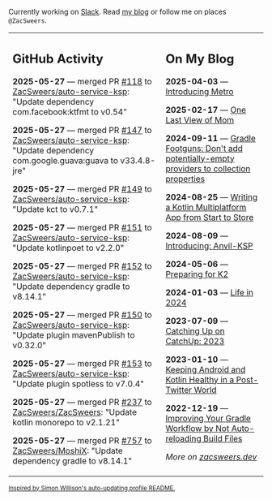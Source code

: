 Currently working on [Slack](https://slack.com/). Read [my blog](https://zacsweers.dev/) or follow me on places `@ZacSweers`.

<table><tr><td valign="top" width="60%">

## GitHub Activity
<!-- githubActivity starts -->
**2025-05-27** — merged PR [#118](https://github.com/ZacSweers/auto-service-ksp/pull/118) to [ZacSweers/auto-service-ksp](https://github.com/ZacSweers/auto-service-ksp): "Update dependency com.facebook:ktfmt to v0.54"

**2025-05-27** — merged PR [#147](https://github.com/ZacSweers/auto-service-ksp/pull/147) to [ZacSweers/auto-service-ksp](https://github.com/ZacSweers/auto-service-ksp): "Update dependency com.google.guava:guava to v33.4.8-jre"

**2025-05-27** — merged PR [#149](https://github.com/ZacSweers/auto-service-ksp/pull/149) to [ZacSweers/auto-service-ksp](https://github.com/ZacSweers/auto-service-ksp): "Update kct to v0.7.1"

**2025-05-27** — merged PR [#151](https://github.com/ZacSweers/auto-service-ksp/pull/151) to [ZacSweers/auto-service-ksp](https://github.com/ZacSweers/auto-service-ksp): "Update kotlinpoet to v2.2.0"

**2025-05-27** — merged PR [#152](https://github.com/ZacSweers/auto-service-ksp/pull/152) to [ZacSweers/auto-service-ksp](https://github.com/ZacSweers/auto-service-ksp): "Update dependency gradle to v8.14.1"

**2025-05-27** — merged PR [#150](https://github.com/ZacSweers/auto-service-ksp/pull/150) to [ZacSweers/auto-service-ksp](https://github.com/ZacSweers/auto-service-ksp): "Update plugin mavenPublish to v0.32.0"

**2025-05-27** — merged PR [#153](https://github.com/ZacSweers/auto-service-ksp/pull/153) to [ZacSweers/auto-service-ksp](https://github.com/ZacSweers/auto-service-ksp): "Update plugin spotless to v7.0.4"

**2025-05-27** — merged PR [#237](https://github.com/ZacSweers/ZacSweers/pull/237) to [ZacSweers/ZacSweers](https://github.com/ZacSweers/ZacSweers): "Update kotlin monorepo to v2.1.21"

**2025-05-27** — merged PR [#757](https://github.com/ZacSweers/MoshiX/pull/757) to [ZacSweers/MoshiX](https://github.com/ZacSweers/MoshiX): "Update dependency gradle to v8.14.1"
<!-- githubActivity ends -->
</td><td valign="top" width="40%">

## On My Blog
<!-- blog starts -->
**2025-04-03** — [Introducing Metro](https://www.zacsweers.dev/introducing-metro/)

**2025-02-17** — [One Last View of Mom](https://www.zacsweers.dev/one-last-view-of-mom/)

**2024-09-11** — [Gradle Footguns: Don't add potentially-empty providers to collection properties](https://www.zacsweers.dev/gradle-footgun-adding-empty-providers-to-collection-properties/)

**2024-08-25** — [Writing a Kotlin Multiplatform App from Start to Store](https://www.zacsweers.dev/writing-a-kotlin-multiplatform-app-from-start-to-store/)

**2024-08-09** — [Introducing: Anvil-KSP](https://www.zacsweers.dev/introducing-anvil-ksp/)

**2024-05-06** — [Preparing for K2](https://www.zacsweers.dev/preparing-for-k2/)

**2024-01-03** — [Life in 2024](https://www.zacsweers.dev/life-in-2024/)

**2023-07-09** — [Catching Up on CatchUp: 2023](https://www.zacsweers.dev/catching-up-on-catchup-2023/)

**2023-01-10** — [Keeping Android and Kotlin Healthy in a Post-Twitter World](https://www.zacsweers.dev/keeping-android-healthy/)

**2022-12-19** — [Improving Your Gradle Workflow by Not Auto-reloading Build Files](https://www.zacsweers.dev/improving-your-workflow-by-not-auto-reloading-build-files/)
<!-- blog ends -->
_More on [zacsweers.dev](https://zacsweers.dev/)_
</td></tr></table>

<sub><a href="https://simonwillison.net/2020/Jul/10/self-updating-profile-readme/">Inspired by Simon Willison's auto-updating profile README.</a></sub>